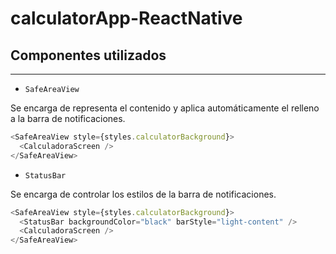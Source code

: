 # calculatorApp-ReactNative

## Componentes utilizados

---

- <code>SafeAreaView</code>

Se encarga de representa el contenido y aplica automáticamente el relleno a la barra de notificaciones.

```javascript
<SafeAreaView style={styles.calculatorBackground}>
  <CalculadoraScreen />
</SafeAreaView>
```

- <code>StatusBar</code>

Se encarga de controlar los estilos de la barra de notificaciones.

```javascript
<SafeAreaView style={styles.calculatorBackground}>
  <StatusBar backgroundColor="black" barStyle="light-content" />
  <CalculadoraScreen />
</SafeAreaView>
```
